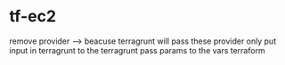 # tf-ec2

remove provider --> beacuse terragrunt will pass these provider
only put input in terragrunt to the terragrunt pass params to the vars terraform
